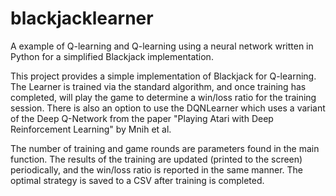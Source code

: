 # blackjacklearner
A example of Q-learning and Q-learning using a neural network written in Python for a simplified Blackjack implementation.

This project provides a simple implementation of Blackjack for Q-learning. The Learner is trained via the standard algorithm, 
and once training has completed, will play the game to determine a win/loss ratio for the training session. There is also an option
to use the DQNLearner which uses a variant of the Deep Q-Network from the paper "Playing Atari with Deep Reinforcement Learning" by Mnih et al.

The number of training and game rounds are parameters found in the main function. The results of the training are updated (printed to the screen)
periodically, and the win/loss ratio is reported in the same manner. The optimal strategy is saved to a CSV after training is completed.
